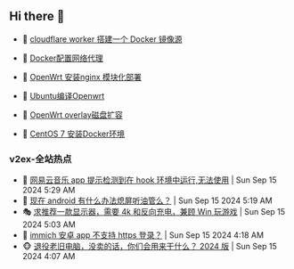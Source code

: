 ## Hi there 👋

<!--
**dkyg666/dkyg666** is a ✨ _special_ ✨ repository because its `README.md` (this file) appears on your GitHub profile.

Here are some ideas to get you started:

- 🔭 I’m currently working on ...
- 🌱 I’m currently learning ...
- 👯 I’m looking to collaborate on ...
- 🤔 I’m looking for help with ...
- 💬 Ask me about ...
- 📫 How to reach me: ...
- 😄 Pronouns: ...
- ⚡ Fun fact: ...
-->

<!-- BLOG-POST-LIST:START -->
- 🦩 [cloudflare worker 搭建一个 Docker 镜像源](http://blog.1996099.xyz/archives/cloudflare-worker-da-jian-yi-ge-docker-jing-xiang-zhan) 

- 🚦 [Docker配置网络代理](http://blog.1996099.xyz/archives/dockerpei-zhi-wang-luo-dai-li) 

- 🫶 [OpenWrt 安装nginx 模块化部署](http://blog.1996099.xyz/archives/openwrt-an-zhuang-nginx-mo-kuai-hua-bu-shu) 

- 🦄 [Ubuntu编译Openwrt](http://blog.1996099.xyz/archives/ubuntuzi-bian-yi-openwrt) 

- 🐻 [OpenWrt overlay磁盘扩容](http://blog.1996099.xyz/archives/openwrt-overlay) 

- 🤖 [CentOS 7 安装Docker环境](http://blog.1996099.xyz/archives/centos-docker) 
<!-- BLOG-POST-LIST:END -->

### v2ex-全站热点
<!-- v2ex:START -->
- 🥸 [网易云音乐 app 提示检测到在 hook 环境中运行,无法使用](https://www.v2ex.com/t/1073190#reply1) | Sun Sep 15 2024 5:29 AM
- 🤗 [现在 android 有什么办法熄屏听油管么？](https://www.v2ex.com/t/1073188#reply15) | Sun Sep 15 2024 5:19 AM
- 🎭 [求推荐一款显示器，需要 4k 和反向充电，兼顾 Win 玩游戏](https://www.v2ex.com/t/1073187#reply17) | Sun Sep 15 2024 5:03 AM
- 🥷 [immich 安卓 app 不支持 https 登录？](https://www.v2ex.com/t/1073181#reply2) | Sun Sep 15 2024 4:18 AM
- 🐵 [退役老旧电脑，没卖的话，你们会用来干什么？ 2024 版](https://www.v2ex.com/t/1073179#reply26) | Sun Sep 15 2024 4:07 AM<!-- v2ex:END -->

